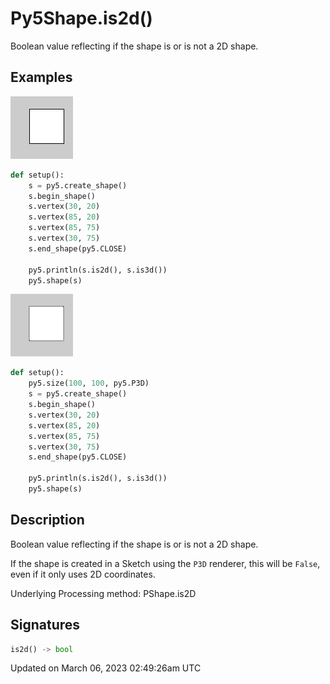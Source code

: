 # Py5Shape.is2d()

Boolean value reflecting if the shape is or is not a 2D shape.

## Examples

<div class="example-table">

<div class="example-row"><div class="example-cell-image">

![example picture for is2d()](/images/reference/Py5Shape_is2d_0.png)

</div><div class="example-cell-code">

```python
def setup():
    s = py5.create_shape()
    s.begin_shape()
    s.vertex(30, 20)
    s.vertex(85, 20)
    s.vertex(85, 75)
    s.vertex(30, 75)
    s.end_shape(py5.CLOSE)

    py5.println(s.is2d(), s.is3d())
    py5.shape(s)
```

</div></div>

<div class="example-row"><div class="example-cell-image">

![example picture for is2d()](/images/reference/Py5Shape_is2d_1.png)

</div><div class="example-cell-code">

```python
def setup():
    py5.size(100, 100, py5.P3D)
    s = py5.create_shape()
    s.begin_shape()
    s.vertex(30, 20)
    s.vertex(85, 20)
    s.vertex(85, 75)
    s.vertex(30, 75)
    s.end_shape(py5.CLOSE)

    py5.println(s.is2d(), s.is3d())
    py5.shape(s)
```

</div></div>

</div>

## Description

Boolean value reflecting if the shape is or is not a 2D shape.

If the shape is created in a Sketch using the `P3D` renderer, this will be `False`, even if it only uses 2D coordinates.

Underlying Processing method: PShape.is2D

## Signatures

```python
is2d() -> bool
```

Updated on March 06, 2023 02:49:26am UTC
